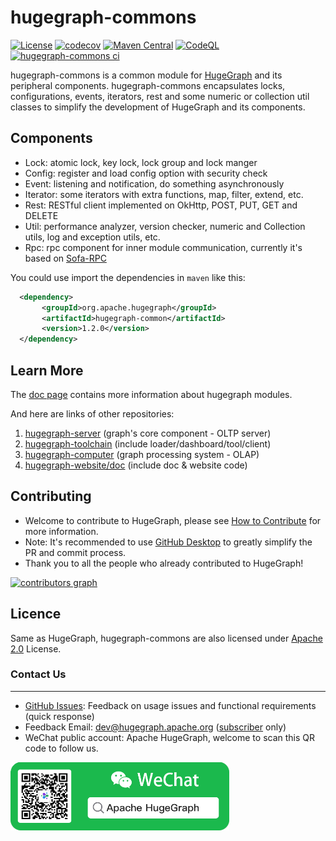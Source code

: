 # hugegraph-commons

[![License](https://img.shields.io/badge/license-Apache%202-0E78BA.svg)](https://www.apache.org/licenses/LICENSE-2.0.html)
[![codecov](https://codecov.io/gh/hugegraph/hugegraph-common/branch/master/graph/badge.svg)](https://codecov.io/gh/hugegraph/hugegraph-common)
[![Maven Central](https://maven-badges.herokuapp.com/maven-central/org.apache.hugegraph/hugegraph-common/badge.svg)](https://mvnrepository.com/artifact/org.apache.hugegraph/hugegraph-common)
[![CodeQL](https://github.com/apache/incubator-hugegraph-commons/actions/workflows/codeql-analysis.yml/badge.svg)](https://github.com/apache/incubator-hugegraph-commons/actions/workflows/codeql-analysis.yml)
[![hugegraph-commons ci](https://github.com/apache/incubator-hugegraph-commons/actions/workflows/ci.yml/badge.svg)](https://github.com/apache/incubator-hugegraph-commons/actions/workflows/ci.yml)


hugegraph-commons is a common module for [HugeGraph](https://github.com/apache/hugegraph) and its peripheral components.
hugegraph-commons encapsulates locks, configurations, events, iterators, rest and some 
numeric or collection util classes to simplify the development of HugeGraph and its components.

## Components

- Lock: atomic lock, key lock, lock group and lock manger
- Config: register and load config option with security check
- Event: listening and notification, do something asynchronously
- Iterator: some iterators with extra functions, map, filter, extend, etc.
- Rest: RESTful client implemented on OkHttp, POST, PUT, GET and DELETE
- Util: performance analyzer, version checker, numeric and Collection utils, log and exception utils, etc.
- Rpc: rpc component for inner module communication, currently it's based on [Sofa-RPC](https://github.com/sofastack/sofa-rpc)

You could use import the dependencies in `maven` like this:

```xml
  <dependency>
       <groupId>org.apache.hugegraph</groupId>
       <artifactId>hugegraph-common</artifactId>
       <version>1.2.0</version>
  </dependency>
```

## Learn More

The [doc page](https://hugegraph.apache.org/docs/) contains more information about hugegraph modules.

And here are links of other repositories:
1. [hugegraph-server](https://github.com/apache/hugegraph) (graph's core component - OLTP server)
2. [hugegraph-toolchain](https://github.com/apache/hugegraph-toolchain) (include loader/dashboard/tool/client)
3. [hugegraph-computer](https://github.com/apache/hugegraph-computer) (graph processing system - OLAP)
4. [hugegraph-website/doc](https://github.com/apache/hugegraph-doc) (include doc & website code)



## Contributing

- Welcome to contribute to HugeGraph, please see [How to Contribute](https://hugegraph.apache.org/docs/contribution-guidelines/contribute/) for more information.  
- Note: It's recommended to use [GitHub Desktop](https://desktop.github.com/) to greatly simplify the PR and commit process.  
- Thank you to all the people who already contributed to HugeGraph!

[![contributors graph](https://contrib.rocks/image?repo=apache/hugegraph-commons)](https://github.com/apache/incubator-hugegraph-commons/graphs/contributors)

## Licence

Same as HugeGraph, hugegraph-commons are also licensed under [Apache 2.0](./LICENSE) License.

### Contact Us

---

 - [GitHub Issues](https://github.com/apache/incubator-hugegraph-commons/issues): Feedback on usage issues and functional requirements (quick response)
 - Feedback Email: [dev@hugegraph.apache.org](mailto:dev@hugegraph.apache.org) ([subscriber](https://hugegraph.apache.org/docs/contribution-guidelines/subscribe/) only)
 - WeChat public account: Apache HugeGraph, welcome to scan this QR code to follow us.

 <img src="https://raw.githubusercontent.com/apache/incubator-hugegraph-doc/master/assets/images/wechat.png" alt="QR png" width="350"/>
